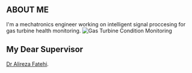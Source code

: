 ## ABOUT ME

I'm a mechatronics engineer working on intelligent signal proccesing for gas turbine health monitoring.
![Gas Turbine Condition Monitoring](https://github.com/Farahani1/farahani1.github.io/blob/master/GTFDI.png)


## My Dear Supervisor 
[Dr Alireza Fatehi](https://wp.kntu.ac.ir/fatehi/).

